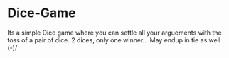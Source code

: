 # Dice-Game

Its a simple Dice game where you can settle all your arguements with the toss of a pair of dice.
2 dices, only one winner...
May endup in tie as well \(*-*)/
